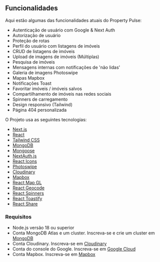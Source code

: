 ## Funcionalidades
Aqui estão algumas das funcionalidades atuais do Property Pulse:

- Autenticação de usuário com Google & Next Auth
- Autorização de usuário
- Proteção de rotas
- Perfil do usuário com listagens de imóveis
- CRUD de listagens de imóveis
- Upload de imagens de imóveis (Múltiplas)
- Pesquisa de imóveis
- Mensagens internas com notificações de 'não lidas'
- Galeria de imagens Photoswipe
- Mapas Mapbox
- Notificações Toast
- Favoritar imóveis / imóveis salvos
- Compartilhamento de imóveis nas redes sociais
- Spinners de carregamento
- Design responsivo (Tailwind)
- Página 404 personalizada

O Projeto usa as seguintes tecnologias:

- [Next.js](https://nextjs.org/)
- [React](https://reactjs.org/)
- [Tailwind CSS](https://tailwindcss.com/)
- [MongoDB](https://www.mongodb.com/)
- [Mongoose](https://mongoosejs.com/)
- [NextAuth.js](https://next-auth.js.org/)
- [React Icons](https://react-icons.github.io/react-icons/)
- [Photoswipe](https://photoswipe.com/)
- [Cloudinary](https://cloudinary.com/)
- [Mapbox](https://www.mapbox.com/)
- [React Map GL](https://visgl.github.io/react-map-gl/)
- [React Geocode](https://www.npmjs.com/package/react-geocode)
- [React Spinners](https://www.npmjs.com/package/react-spinners)
- [React Toastify](https://fkhadra.github.io/react-toastify/)
- [React Share](https://www.npmjs.com/package/react-share)

### Requisitos

- Node.js versão 18 ou superior
- Conta MongoDB Atlas e um cluster. Inscreva-se e crie um cluster em [MongoDB](https://www.mongodb.com/)
- Conta Cloudinary. Inscreva-se em [Cloudinary](https://cloudinary.com/)
- Conta do console do Google. Inscreva-se em  [Google Cloud](https://console.cloud.google.com/)
- Conta Mapbox. Inscreva-se em  [Mapbox](https://www.mapbox.com/)
